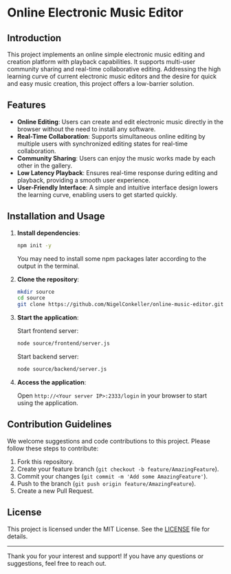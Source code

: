 # Online Electronic Music Editor

## Introduction

This project implements an online simple electronic music editing and creation platform with playback capabilities. It supports multi-user community sharing and real-time collaborative editing. Addressing the high learning curve of current electronic music editors and the desire for quick and easy music creation, this project offers a low-barrier solution.

## Features

- **Online Editing**: Users can create and edit electronic music directly in the browser without the need to install any software.
- **Real-Time Collaboration**: Supports simultaneous online editing by multiple users with synchronized editing states for real-time collaboration.
- **Community Sharing**: Users can enjoy the music works made by each other in the gallery.
- **Low Latency Playback**: Ensures real-time response during editing and playback, providing a smooth user experience.
- **User-Friendly Interface**: A simple and intuitive interface design lowers the learning curve, enabling users to get started quickly.

## Installation and Usage

1. **Install dependencies**:

    ```bash
    npm init -y
    ```

    You may need to install some npm packages later according to the output in the terminal.

2. **Clone the repository**:

    ```bash
    mkdir source
    cd source
    git clone https://github.com/NigelConkeller/online-music-editor.git
    ```

3. **Start the application**:

   Start frontend server:
    ```bash
    node source/frontend/server.js
    ```
    
    Start backend server:
    ```bash
    node source/backend/server.js
    ```

4. **Access the application**:

    Open `http://<Your server IP>:2333/login` in your browser to start using the application.

## Contribution Guidelines

We welcome suggestions and code contributions to this project. Please follow these steps to contribute:

1. Fork this repository.
2. Create your feature branch (`git checkout -b feature/AmazingFeature`).
3. Commit your changes (`git commit -m 'Add some AmazingFeature'`).
4. Push to the branch (`git push origin feature/AmazingFeature`).
5. Create a new Pull Request.

## License

This project is licensed under the MIT License. See the [LICENSE](LICENSE) file for details.

---

Thank you for your interest and support! If you have any questions or suggestions, feel free to reach out.
